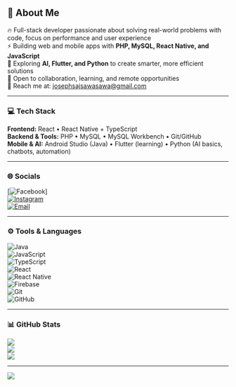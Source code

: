 ## 💫 About Me  
🔥 Full-stack developer passionate about solving real-world problems with code, focus on performance and user experience  
⚡ Building web and mobile apps with **PHP, MySQL, React Native, and JavaScript**  
🧠 Exploring **AI, Flutter, and Python** to create smarter, more efficient solutions  
🤝 Open to collaboration, learning, and remote opportunities  
📨 Reach me at: josephsajsawasawa@gmail.com  

---

### 💻 Tech Stack  

**Frontend:** React • React Native + TypeScript  
**Backend & Tools:** PHP • MySQL • MySQL Workbench • Git/GitHub  
**Mobile & AI:** Android Studio (Java) • Flutter (learning) • Python (AI basics, chatbots, automation)  

---

### 🌐 Socials  
[![Facebook](https://img.shields.io/badge/Facebook-%231877F2.svg?logo=Facebook&logoColor=white)]  
[![Instagram](https://img.shields.io/badge/Instagram-%23E4405F.svg?logo=Instagram&logoColor=white)](https://instagram.com/joseph190675)  
[![Email](https://img.shields.io/badge/Email-D14836?logo=gmail&logoColor=white)](mailto:josephsajsawasawa@gmail.com)  

---

### ⚙️ Tools & Languages  
![Java](https://img.shields.io/badge/java-%23ED8B00.svg?style=for-the-badge&logo=openjdk&logoColor=white)  
![JavaScript](https://img.shields.io/badge/javascript-%23323330.svg?style=for-the-badge&logo=javascript&logoColor=%23F7DF1E)  
![TypeScript](https://img.shields.io/badge/typescript-%23007ACC.svg?style=for-the-badge&logo=typescript&logoColor=white)  
![React](https://img.shields.io/badge/react-%2320232a.svg?style=for-the-badge&logo=react&logoColor=%2361DAFB)  
![React Native](https://img.shields.io/badge/react_native-%2320232a.svg?style=for-the-badge&logo=react&logoColor=%2361DAFB)  
![Firebase](https://img.shields.io/badge/firebase-%23039BE5.svg?style=for-the-badge&logo=firebase)  
![Git](https://img.shields.io/badge/git-%23F05033.svg?style=for-the-badge&logo=git&logoColor=white)  
![GitHub](https://img.shields.io/badge/github-%23121011.svg?style=for-the-badge&logo=github&logoColor=white)  

---

### 📊 GitHub Stats  
![](https://github-readme-stats.vercel.app/api?username=joseph1906&theme=dark&hide_border=false&include_all_commits=false&count_private=false)  
![](https://nirzak-streak-stats.vercel.app/?user=joseph1906&theme=dark&hide_border=false)  
![](https://github-readme-stats.vercel.app/api/top-langs/?username=joseph1906&theme=dark&hide_border=false&include_all_commits=false&count_private=false&layout=compact)  

---

[![](https://visitcount.itsvg.in/api?id=joseph1906&icon=0&color=0)](https://visitcount.itsvg.in)  

<!-- Proudly created with GPRM ( https://gprm.itsvg.in ) -->
